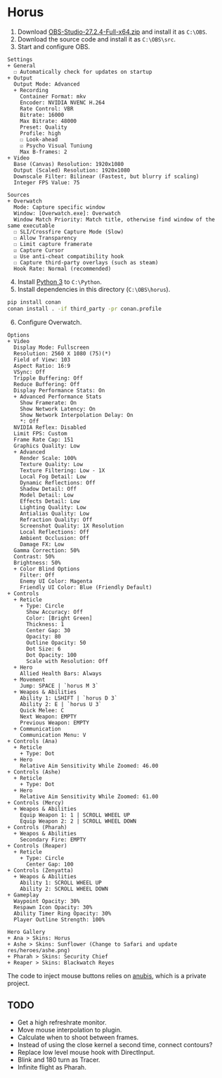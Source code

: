 # Horus
1. Download [OBS-Studio-27.2.4-Full-x64.zip][obs] and install it as `C:\OBS`.
2. Download the source code and install it as `C:\OBS\src`.
3. Start and configure OBS.

```
Settings
+ General
  ☐ Automatically check for updates on startup
+ Output
  Output Mode: Advanced
  + Recording
    Container Format: mkv
    Encoder: NVIDIA NVENC H.264
    Rate Control: VBR
    Bitrate: 16000
    Max Bitrate: 48000
    Preset: Quality
    Profile: high
    ☐ Look-ahead
    ☑ Psycho Visual Tuniung
    Max B-frames: 2
+ Video
  Base (Canvas) Resolution: 1920x1080
  Output (Scaled) Resolution: 1920x1080
  Downscale Filter: Bilinear (Fastest, but blurry if scaling)
  Integer FPS Value: 75

Sources
+ Overwatch
  Mode: Capture specific window
  Window: [Overwatch.exe]: Overwatch
  Window Match Priority: Match title, otherwise find window of the same executable
  ☐ SLI/Crossfire Capture Mode (Slow)
  ☐ Allow Transparency
  ☐ Limit capture framerate
  ☑ Capture Cursor
  ☑ Use anti-cheat compatibility hook
  ☐ Capture third-party overlays (such as steam)
  Hook Rate: Normal (recommended)
```

4. Install [Python 3][py3] to `C:\Python`.
5. Install dependencies in this directory (`C:\OBS\horus`).

```cmd
pip install conan
conan install . -if third_party -pr conan.profile
```

6. Configure Overwatch.

```
Options
+ Video
  Display Mode: Fullscreen
  Resolution: 2560 X 1080 (75)(*)
  Field of View: 103
  Aspect Ratio: 16:9
  VSync: Off
  Tripple Buffering: Off
  Reduce Buffering: Off
  Display Performance Stats: On
  + Advanced Performance Stats
    Show Framerate: On
    Show Network Latency: On
    Show Network Interpolation Delay: On
    *: Off
  NVIDIA Reflex: Disabled
  Limit FPS: Custom
  Frame Rate Cap: 151
  Graphics Quality: Low
  + Advanced
    Render Scale: 100%
    Texture Quality: Low
    Texture Filtering: Low - 1X
    Local Fog Detail: Low
    Dynamic Reflections: Off
    Shadow Detail: Off
    Model Detail: Low
    Effects Detail: Low
    Lighting Quality: Low
    Antialias Quality: Low
    Refraction Quality: Off
    Screenshot Quality: 1X Resolution
    Local Reflections: Off
    Ambient Occlusion: Off
    Damage FX: Low
  Gamma Correction: 50%
  Contrast: 50%
  Brightness: 50%
  + Color Blind Options
    Filter: Off
    Enemy UI Color: Magenta
    Friendly UI Color: Blue (Friendly Default)
+ Controls
  + Reticle
    + Type: Circle
      Show Accuracy: Off
      Color: [Bright Green]
      Thickness: 1
      Center Gap: 30
      Opacity: 80
      Outline Opacity: 50
      Dot Size: 6
      Dot Opacity: 100
      Scale with Resolution: Off
  + Hero
    Allied Health Bars: Always
  + Movement
    Jump: SPACE | `horus M 3`
  + Weapos & Abilities
    Ability 1: LSHIFT | `horus D 3`
    Ability 2: E | `horus U 3`
    Quick Melee: C
    Next Weapon: EMPTY
    Previous Weapon: EMPTY
  + Communication
    Communication Menu: V
+ Controls (Ana)
  + Reticle
    + Type: Dot
  + Hero
    Relative Aim Sensitivity While Zoomed: 46.00
+ Controls (Ashe)
  + Reticle
    + Type: Dot
  + Hero
    Relative Aim Sensitivity While Zoomed: 61.00
+ Controls (Mercy)
  + Weapos & Abilities
    Equip Weapon 1: 1 | SCROLL WHEEL UP
    Equip Weapon 2: 2 | SCROLL WHEEL DOWN
+ Controls (Pharah)
  + Weapos & Abilities
    Secondary Fire: EMPTY
+ Controls (Reaper)
  + Reticle
    + Type: Circle
      Center Gap: 100
+ Controls (Zenyatta)
  + Weapos & Abilities
    Ability 1: SCROLL WHEEL UP
    Ability 2: SCROLL WHEEL DOWN
+ Gameplay
  Waypoint Opacity: 30%
  Respawn Icon Opacity: 30%
  Ability Timer Ring Opacity: 30%
  Player Outline Strength: 100%

Hero Gallery
+ Ana > Skins: Horus
+ Ashe > Skins: Sunflower (Change to Safari and update res/heroes/ashe.png)
+ Pharah > Skins: Security Chief
+ Reaper > Skins: Blackwatch Reyes
```

The code to inject mouse buttons relies on [anubis](https://github.com/qis/anubis), which is a private project.

## TODO
- Get a high refreshrate monitor.
- Move mouse interpolation to plugin.
- Calculate when to shoot between frames.
- Instead of using the close kernel a second time, connect contours?
- Replace low level mouse hook with DirectInput.
- Blink and 180 turn as Tracer.
- Infinite flight as Pharah.

[obs]: https://github.com/obsproject/obs-studio/releases/tag/27.2.4
[py3]: https://www.python.org/downloads/windows/
